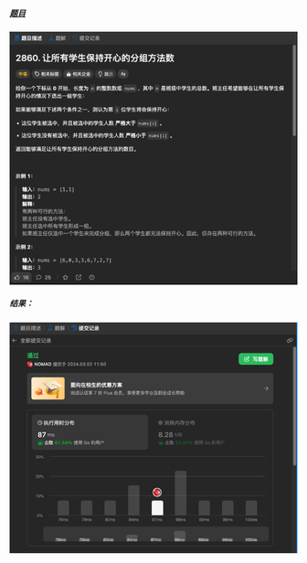 ##### [题目](https://leetcode.cn/problems/happy-students/description/)
![pic](img.png)
##### 结果：
![pic](result.png)